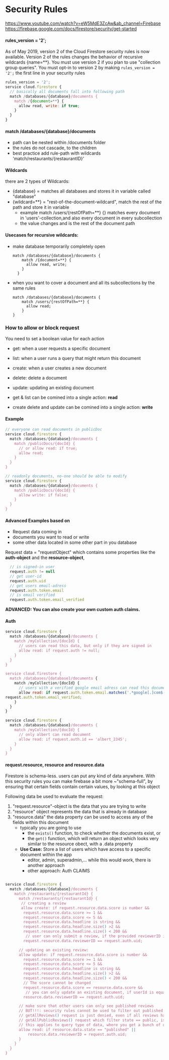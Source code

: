 # Security Rules

https://www.youtube.com/watch?v=eW5MdE3ZcAw&ab_channel=Firebase
https://firebase.google.com/docs/firestore/security/get-started

#### rules_version = '2';
As of May 2019, version 2 of the Cloud Firestore security rules is now available.
Version 2 of the rules changes the behavior of recursive wildcards {name=**}.
You must use version 2 if you plan to use "collection group queries". 
You must opt-in to version 2 by making `rules_version = '2';`
the first line in your security rules

```javascript
rules_version = '2';
service cloud.firestore {
  // basically all documents fall into following path  
  match /databases/{database}/documents {  
    match /{document=**} {
      allow read, write: if true;
    }
  }
}
```

####  match /databases/{database}/documents
* path can be nested within /documents folder
* the rules do not cascade, to the children
* best practice add rule-path with wildcards 'match/restaurants/{restaurantID}'

#### Wildcards
there are 2 types of Wildcards:
* {database} = matches all databases and stores it in variable called "database"
* {wildcard=**} = "rest-of-the-document-wildcard", match the rest of the path and store it in variable 
  * example match /users/{restOfPath=**} {} matches every document in 'users'-collection,and also every document in every subcollection 
  * the value changes and is the rest of the document path

#### Usecases for recursive wildcards:
* make database temporarily completely open
  ```
  match /databases/{database}/documents {    
      match /{document=**} {
        allow read, write;
      }
    }
  ```
* when you want to cover a document and all its subcollections by the same rules
  ```
  match /databases/{database}/documents {    
      match /users/{restOfPath=**} {
        allow read;
      }
  }
  ```

### How to allow or block request
You need to set a boolean value for each action

* get: when a user requests a specific document
* list: when a user runs a query that might return this document
* create: when a user creates a new document
* delete: delete a document
* update: updating an existing document

* get & list can be comined into a single action: **read**
* create delete and update  can be comined into a single action: **write**

#### Example
```javascript
// everyone can read documents in publicDoc
service cloud.firestore {  
  match /databases/{database}/documents {  
    match /publicDocs/{docId} {
      // or allow read: if true;
      allow read; 
    }
  }
}
```

```javascript
// readonly documents, no-one should be able to modify
service cloud.firestore {  
  match /databases/{database}/documents {  
    match /publicDocs/{docId} {     
      allow write: if false; 
    }
  }
}
```

#### Advanced Examples based on
* Request data coming in 
* documents you want to read or write
* some other data located in some other part in you database

Request data = "requestObject" which contains some properties like  the **auth-object** and the  **resource-object**, 

```javascript
  // is signed-in user
  request.auth != null
  // get user-id
  request.auth.uid
  // get users email-adress
  request.auth.token.email
  // is email verified
  request.auth.token.email_verified
```
**ADVANCED: You can also create your own custom auth claims.**

#### Auth
```javascript
service cloud.firestore {  
  match /databases/{database}/documents {  
    match /myCollection/{docId} {
      // users can read this data, but only if they are signed in
      allow read: if request.auth != null; 
    }
  }
}

service cloud.firestore {  
  match /databases/{database}/documents {  
    match /myCollection/{docId} {
      // users with a verified google email adress can read this document
      allow read: if request.auth.token.email.matches('.*google[.]com$') &&
request.auth.token.email_verified;
    }
  }
}

service cloud.firestore {  
  match /databases/{database}/documents {  
    match /myCollection/{docId} {
      // only albert can read document
      allow read: if request.auth.id == 'albert_2345';
    }
  }
}
```

#### request.resource, resource and resource.data
Firestore is schema-less. users can put any kind of data anywhere.
With this security rules you can make firebase a bit more ~"schema-full", by ensuring that certain fields contain certain values, by looking at this object

Following data be used to evaluate the request:

1) "request.resource"-object is the data that you are trying to write
2) "resource" object represents the data that is already in database
3) "resource.data" the data property can be used to access any of the fields within this document  
    * typically you are going to use
      * the `exists()` function, to check whether the documents exist, or
      * the `get()` function, which will return an object which looks very similar to the resource obect, with a .data property
    * **Use Case:** Store a list of users which have access to a specific document within the app
      * editor, admin, superadmin,... while this would work, there is another approach
      * other approach: Auth CLAIMS

```javascript

service cloud.firestore {  
  match /databases/{database}/documents {  
    match /restaurants/{restaurantId} {
      match /restaurants/{restaurantId} {
       // creating a review
       allow create: if request.resource.data.score is number &&
        request.resource.data.score >= 1 &&
        request.resource.data.score <= 5 &&
        request.resource.data.headline is string &&
        request.resource.data.headline.size() >2 &&
        request.resource.data.headline.size() < 200 &&
         // user can only submit a review, if the provided reviewerID is the users actual user ID. 
        request.resource.data.reviewerID == request.auth.uid;

      // updating an existing review:      
      allow update: if request.resource.data.score is number &&
        request.resource.data.score >= 1 &&
        request.resource.data.score <= 5 &&
        request.resource.data.headline is string &&
        request.resource.data.headline.size() >2 &&
        request.resource.data.headline.size() < 200 &&
        // The score cannot be changed
        request.resource.data.score == resource.data.score &&
         // you can only update an existing document, if userId is equal to reviewerID in DB
        resource.data.reviewerID == request.auth.uid;

      // make sure that other users can only see published reviews
      // BUT!!!: security rules cannot be used to filter out published reviews
      // getAllReviews() request is just denied, even if all reviews happen to be public
      // getAllPublicReviews() request which filter state == public, is allowed by security rules
      // this applies to query type of data, where you get a bunch of data. could work if it is just one
      allow read: if resource.data.state == "published" ||
          resource.data.reviewerID = request.auth.uid;
      } 
    }
  }
}


```



  
